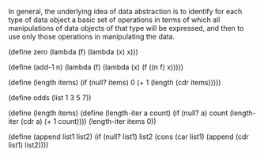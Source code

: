 In general, the underlying idea of data abstraction is to identify for each type of data object a basic set of operations in terms of which all manipulations of data objects of that type will be expressed, and then to use only those operations in manipulating the data.

 (define zero (lambda (f) (lambda (x) x))) 
 
 (define (add-1 n) 
   (lambda (f) (lambda (x) (f ((n f) x))))) 

(define (length items)
  (if (null? items)
      0
      (+ 1 (length (cdr items)))))
      
(define odds (list 1 3 5 7))


(define (length items)
  (define (length-iter a count)
    (if (null? a)
        count
        (length-iter (cdr a) (+ 1 count))))
  (length-iter items 0))


(define (append list1 list2)
  (if (null? list1)
      list2
      (cons (car list1) (append (cdr list1) list2))))
      
